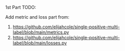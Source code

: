 1st Part
TODO:

Add metric and loss part from:

1. https://github.com/elijahcole/single-positive-multi-label/blob/main/metrics.py
2. https://github.com/elijahcole/single-positive-multi-label/blob/main/losses.py

